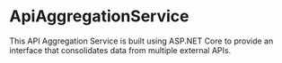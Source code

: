 # ApiAggregationService
This API Aggregation Service is built using ASP.NET Core to provide an interface that consolidates data from multiple external APIs. 
